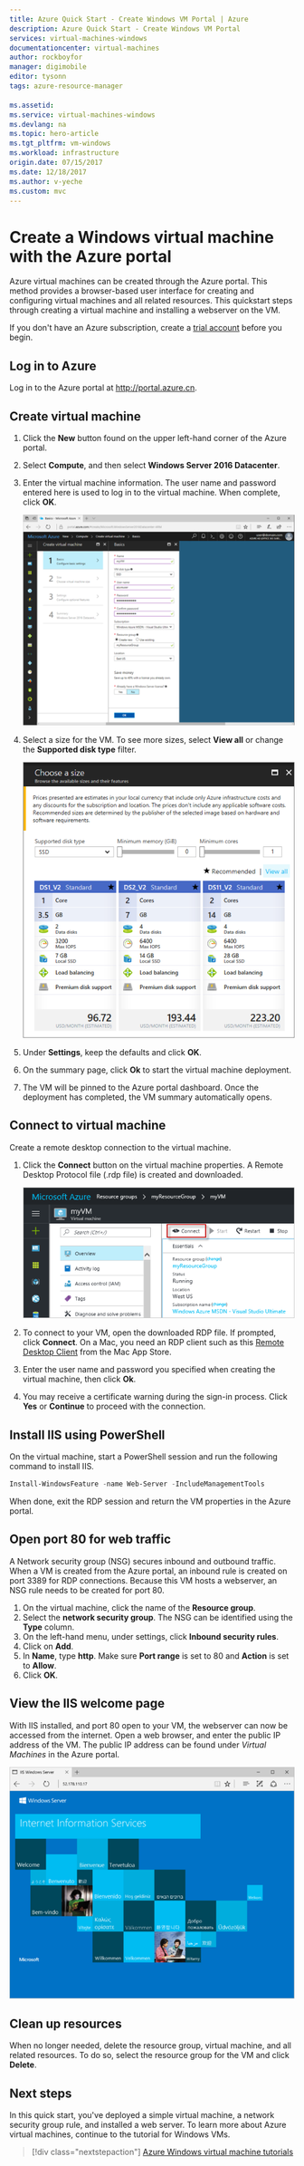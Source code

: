 ```yaml
---
title: Azure Quick Start - Create Windows VM Portal | Azure
description: Azure Quick Start - Create Windows VM Portal
services: virtual-machines-windows
documentationcenter: virtual-machines
author: rockboyfor
manager: digimobile
editor: tysonn
tags: azure-resource-manager

ms.assetid:
ms.service: virtual-machines-windows
ms.devlang: na
ms.topic: hero-article
ms.tgt_pltfrm: vm-windows
ms.workload: infrastructure
origin.date: 07/15/2017
ms.date: 12/18/2017
ms.author: v-yeche
ms.custom: mvc
---
```


# Create a Windows virtual machine with the Azure portal

Azure virtual machines can be created through the Azure portal. This method provides a browser-based user interface for creating and configuring virtual machines and all related resources. This quickstart steps through creating a virtual machine and installing a webserver on the VM.

If you don't have an Azure subscription, create a [trial account](https://www.azure.cn/pricing/1rmb-trial/?WT.mc_id=A261C142F) before you begin.

## Log in to Azure

Log in to the Azure portal at http://portal.azure.cn.

## Create virtual machine

1. Click the **New** button found on the upper left-hand corner of the Azure portal.

2. Select **Compute**, and then select **Windows Server 2016 Datacenter**. 

3. Enter the virtual machine information. The user name and password entered here is used to log in to the virtual machine. When complete, click **OK**.

    ![Enter basic information about your VM in the portal blade](./media/quick-create-portal/create-windows-vm-portal-basic-blade.png)  

4. Select a size for the VM. To see more sizes, select **View all** or change the **Supported disk type** filter. 

    ![Screenshot that shows VM sizes](./media/quick-create-portal/create-windows-vm-portal-sizes.png)  

5. Under **Settings**, keep the defaults and click **OK**. 

6. On the summary page, click **Ok** to start the virtual machine deployment.

7. The VM will be pinned to the Azure portal dashboard. Once the deployment has completed, the VM summary automatically opens.

## Connect to virtual machine

Create a remote desktop connection to the virtual machine.

1. Click the **Connect** button on the virtual machine properties. A Remote Desktop Protocol file (.rdp file) is created and downloaded.

    ![Portal 9](./media/quick-create-portal/quick-create-portal/portal-quick-start-9.png) 

2. To connect to your VM, open the downloaded RDP file. If prompted, click **Connect**. On a Mac, you need an RDP client such as this [Remote Desktop Client](https://itunes.apple.com/us/app/microsoft-remote-desktop/id715768417?mt=12) from the Mac App Store.

3. Enter the user name and password you specified when creating the virtual machine, then click **Ok**.

4. You may receive a certificate warning during the sign-in process. Click **Yes** or **Continue** to proceed with the connection.

## Install IIS using PowerShell

On the virtual machine, start a PowerShell session and run the following command to install IIS.

```powershell
Install-WindowsFeature -name Web-Server -IncludeManagementTools
```

When done, exit the RDP session and return the VM properties in the Azure portal.

## Open port 80 for web traffic 

A Network security group (NSG) secures inbound and outbound traffic. When a VM is created from the Azure portal, an inbound rule is created on port 3389 for RDP connections. Because this VM hosts a webserver, an NSG rule needs to be created for port 80.

1. On the virtual machine, click the name of the **Resource group**.
2. Select the **network security group**. The NSG can be identified using the **Type** column. 
3. On the left-hand menu, under settings, click **Inbound security rules**.
4. Click on **Add**.
5. In **Name**, type **http**. Make sure **Port range** is set to 80 and **Action** is set to **Allow**. 
6. Click **OK**.

## View the IIS welcome page

With IIS installed, and port 80 open to your VM, the webserver can now be accessed from the internet. Open a web browser, and enter the public IP address of the VM. The public IP address can be found under *Virtual Machines* in the Azure portal.

![IIS default site](./media/quick-create-powershell/default-iis-website.png) 

## Clean up resources

When no longer needed, delete the resource group, virtual machine, and all related resources. To do so, select the resource group for the VM and click **Delete**.

## Next steps

In this quick start, you've deployed a simple virtual machine, a network security group rule, and installed a web server. To learn more about Azure virtual machines, continue to the tutorial for Windows VMs.

> [!div class="nextstepaction"]
> [Azure Windows virtual machine tutorials](./tutorial-manage-vm.md)

<!--Update_Description: wording update-->